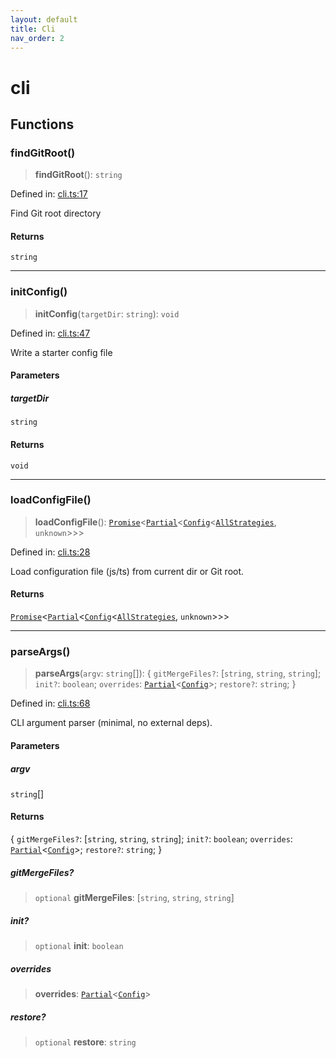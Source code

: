 ```yaml
---
layout: default
title: Cli
nav_order: 2
---
```


# cli

## Functions

### findGitRoot()

> **findGitRoot**(): `string`

Defined in: [cli.ts:17](https://github.com/react18-tools/git-json-resolver/blob/6e75e49557f9b5e6210062de3c8a81741a79c347/lib/src/cli.ts#L17)

Find Git root directory

#### Returns

`string`

---

### initConfig()

> **initConfig**(`targetDir`: `string`): `void`

Defined in: [cli.ts:47](https://github.com/react18-tools/git-json-resolver/blob/6e75e49557f9b5e6210062de3c8a81741a79c347/lib/src/cli.ts#L47)

Write a starter config file

#### Parameters

##### targetDir

`string`

#### Returns

`void`

---

### loadConfigFile()

> **loadConfigFile**(): [`Promise`](https://developer.mozilla.org/docs/Web/JavaScript/Reference/Global_Objects/Promise)\<[`Partial`](https://www.typescriptlang.org/docs/handbook/utility-types.html#partialtype)\<[`Config`](types/README.md#config)\<[`AllStrategies`](types/README.md#allstrategies), `unknown`\>\>\>

Defined in: [cli.ts:28](https://github.com/react18-tools/git-json-resolver/blob/6e75e49557f9b5e6210062de3c8a81741a79c347/lib/src/cli.ts#L28)

Load configuration file (js/ts) from current dir or Git root.

#### Returns

[`Promise`](https://developer.mozilla.org/docs/Web/JavaScript/Reference/Global_Objects/Promise)\<[`Partial`](https://www.typescriptlang.org/docs/handbook/utility-types.html#partialtype)\<[`Config`](types/README.md#config)\<[`AllStrategies`](types/README.md#allstrategies), `unknown`\>\>\>

---

### parseArgs()

> **parseArgs**(`argv`: `string`[]): \{ `gitMergeFiles?`: \[`string`, `string`, `string`\]; `init?`: `boolean`; `overrides`: [`Partial`](https://www.typescriptlang.org/docs/handbook/utility-types.html#partialtype)\<[`Config`](types/README.md#config)\>; `restore?`: `string`; \}

Defined in: [cli.ts:68](https://github.com/react18-tools/git-json-resolver/blob/6e75e49557f9b5e6210062de3c8a81741a79c347/lib/src/cli.ts#L68)

CLI argument parser (minimal, no external deps).

#### Parameters

##### argv

`string`[]

#### Returns

\{ `gitMergeFiles?`: \[`string`, `string`, `string`\]; `init?`: `boolean`; `overrides`: [`Partial`](https://www.typescriptlang.org/docs/handbook/utility-types.html#partialtype)\<[`Config`](types/README.md#config)\>; `restore?`: `string`; \}

##### gitMergeFiles?

> `optional` **gitMergeFiles**: \[`string`, `string`, `string`\]

##### init?

> `optional` **init**: `boolean`

##### overrides

> **overrides**: [`Partial`](https://www.typescriptlang.org/docs/handbook/utility-types.html#partialtype)\<[`Config`](types/README.md#config)\>

##### restore?

> `optional` **restore**: `string`
